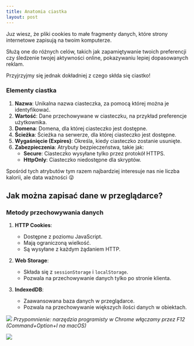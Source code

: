 ```yaml
---
title: Anatomia ciastka
layout: post
---
```


Juz wiesz, że pliki cookies to małe fragmenty danych, które strony internetowe zapisują na twoim komputerze. 

Służą one do różnych celów, takich jak zapamiętywanie twoich preferencji czy śledzenie twojej aktywności online, pokazywaniu lepiej dopasowanych reklam. 

Przyjrzyjmy się jednak dokładniej z czego skłda się ciastko!

### Elementy ciastka

1. **Nazwa**: Unikalna nazwa ciasteczka, za pomocą której można je identyfikować.
2. **Wartość**: Dane przechowywane w ciasteczku, na przykład preferencje użytkownika.
3. **Domena**: Domena, dla której ciasteczko jest dostępne.
4. **Ścieżka**: Ścieżka na serwerze, dla której ciasteczko jest dostępne.
5. **Wygaśnięcie (Expires)**: Określa, kiedy ciasteczko zostanie usunięte.
6. **Zabezpieczenia**: Atrybuty bezpieczeństwa, takie jak:
    - **Secure**: Ciasteczko wysyłane tylko przez protokół HTTPS.
    - **HttpOnly**: Ciasteczko niedostępne dla skryptów.



Spośród tych atrybutów tym razem najbardziej interesuje nas nie liczba kalorii, ale data ważności 😜

## Jak można zapisać dane w przeglądarce?

### Metody przechowywania danych

1. **HTTP Cookies**: 
    - Dostępne z poziomu JavaScript.
    - Mają ograniczoną wielkość.
    - Są wysyłane z każdym żądaniem HTTP.

2. **Web Storage**: 
    - Składa się z `sessionStorage` i `localStorage`.
    - Pozwala na przechowywanie danych tylko po stronie klienta.

3. **IndexedDB**: 
    - Zaawansowana baza danych w przeglądarce.
    - Pozwala na przechowywanie większych ilości danych w obiektach.

![](/cookies/assets/gif_cookies.gif)
*Przypomnienie: narzędzia programisty w Chrome włączamy przez F12 (Command+Option+I na macOS)*


![](/cookies/assets/cookies-screen.png)